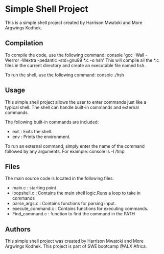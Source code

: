 # Simple Shell Project 
 
This is a simple shell project created by Harrison Mwatoki and More Argwings Kodhek. 
 
## Compilation 
 
To compile the code, use the following command:
console
'gcc -Wall -Werror -Wextra -pedantic -std=gnu89 *.c -o hsh'
This will compile all the  *.c  files in the current directory and create an executable file named  hsh . 
 
To run the shell, use the following command:
console
./hsh
## Usage 
 
This simple shell project allows the user to enter commands just like a typical shell. The shell can handle built-in commands and external commands. 
 
The following built-in commands are included: 
 
-  exit : Exits the shell. 
-  env : Prints the environment. 
 
To run an external command, simply enter the name of the command followed by any arguments. For example:
console
ls -l /tmp
## Files 
 
The main source code is located in the following files: 
-  main.c : starting point 
-  loopshell.c : Contains the main shell logic.Runs a loop to take in commands
-  parse_args.c : Contains functions for parsing input. 
-  execute_command.c : Contains functions for executing commands. 
-  Find_command.c : function to find the command in the PATH
 
## Authors 
 
This simple shell project was created by Harrison Mwatoki and More Argwings Kodhek. This project is part of SWE bootcamp @ALX Africa. 